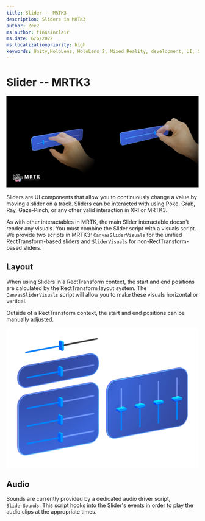 ```yaml
---
title: Slider -- MRTK3
description: Sliders in MRTK3
author: Zee2
ms.author: finnsinclair
ms.date: 6/6/2022
ms.localizationpriority: high
keywords: Unity,HoloLens, HoloLens 2, Mixed Reality, development, UI, Slider, PinchSlider
---
```


# Slider -- MRTK3

![Slider example](../../../mrtk3-overview/images/UXBuildingBlocks/MRTK_UX_v3_Slider.png)

Sliders are UI components that allow you to continuously change a value by moving a slider on a track. Sliders can be interacted with using Poke, Grab, Ray, Gaze-Pinch, or any other valid interaction in XRI or MRTK3.

As with other interactables in MRTK, the main Slider interactable doesn't render any visuals. You must combine the Slider script with a visuals script. We provide two scripts in MRTK3: `CanvasSliderVisuals` for the unified RectTransform-based sliders and `SliderVisuals` for non-RectTransform-based sliders.

## Layout

When using Sliders in a RectTransform context, the start and end positions are calculated by the RectTransform layout system. The `CanvasSliderVisuals` script will allow you to make these visuals horizontal or vertical.

Outside of a RectTransform context, the start and end positions can be manually adjusted.

![Example Slider Configuration](../../../mrtk3-overview/images/UXBuildingBlocks/MRTK_UX_v3_Slider_Overview.png)

## Audio

Sounds are currently provided by a dedicated audio driver script, `SliderSounds`. This script hooks into the Slider's events in order to play the audio clips at the appropriate times.
